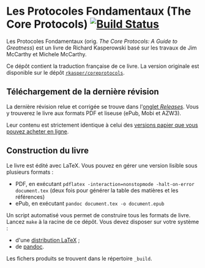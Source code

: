 # Les Protocoles Fondamentaux (The Core Protocols) [![Build Status](https://travis-ci.org/adericbourg/coreprotocols-fr.svg?branch=master)](https://travis-ci.org/adericbourg/coreprotocols-fr)

Les Protocoles Fondamentaux (orig. _The Core Protocols: A Guide to Greatness_) est un livre de Richard Kasperowski basé sur les travaux de Jim McCarthy et Michele McCarthy.

Ce dépôt contient la traduction française de ce livre. La version originale est disponible sur le dépôt [`rkasper/coreprotocols`](https://github.com/rkasper/coreprotocols).

## Téléchargement de la dernière révision

La dernière révision relue et corrigée se trouve dans l'[onglet _Releases_](https://github.com/adericbourg/coreprotocols-fr/releases). Vous y trouverez le livre aux formats PDF et liseuse (ePub, Mobi et AZW3).

Leur contenu est strictement identique à celui des [versions papier que vous pouvez acheter en ligne](https://www.amazon.fr/Protocoles-Fondamentaux-Core-Protocols-lexcellence/dp/1973931443/).

## Construction du livre

Le livre est édité avec LaTeX. Vous pouvez en gérer une version lisible sous plusieurs formats :

* PDF, en exécutant `pdflatex -interaction=nonstopmode -halt-on-error document.tex` (deux fois pour générer la table des matières et les références)
* ePub, en exécutant `pandoc document.tex -o document.epub`

Un script automatisé vous permet de construire tous les formats de livre. Lancez `make` à la racine de ce dépôt. Vous devez disposer sur votre système :

* d'une [distribution LaTeX](https://www.latex-project.org/get/) ;
* de [pandoc](https://pandoc.org/).

Les fichers produits se trouvent dans le répertoire `_build`.
